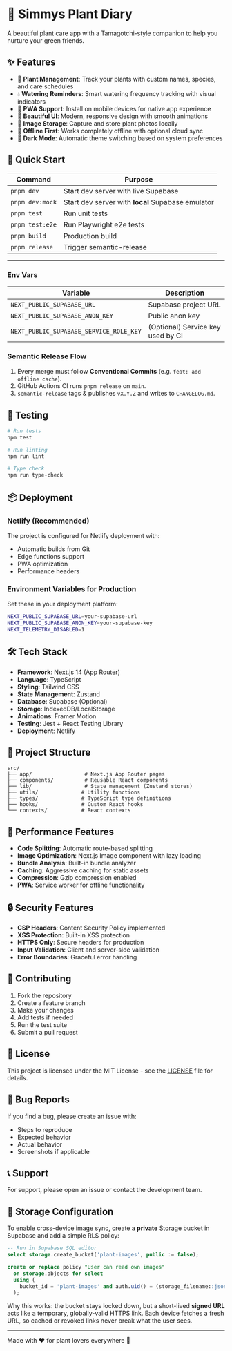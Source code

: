 # 🌱 Simmys Plant Diary

A beautiful plant care app with a Tamagotchi-style companion to help you nurture your green friends.

## ✨ Features

- 🌿 **Plant Management**: Track your plants with custom names, species, and care schedules
- 💧 **Watering Reminders**: Smart watering frequency tracking with visual indicators
- 📱 **PWA Support**: Install on mobile devices for native app experience
- 🎨 **Beautiful UI**: Modern, responsive design with smooth animations
- 📸 **Image Storage**: Capture and store plant photos locally
- 🔄 **Offline First**: Works completely offline with optional cloud sync
- 🌙 **Dark Mode**: Automatic theme switching based on system preferences

## 🚀 Quick Start

| Command | Purpose |
|---------|---------|
| `pnpm dev` | Start dev server with live Supabase |
| `pnpm dev:mock` | Start dev server with **local** Supabase emulator |
| `pnpm test` | Run unit tests |
| `pnpm test:e2e` | Run Playwright e2e tests |
| `pnpm build` | Production build |
| `pnpm release` | Trigger semantic-release |

---

### Env Vars

| Variable | Description |
|----------|-------------|
| `NEXT_PUBLIC_SUPABASE_URL` | Supabase project URL |
| `NEXT_PUBLIC_SUPABASE_ANON_KEY` | Public anon key |
| `NEXT_PUBLIC_SUPABASE_SERVICE_ROLE_KEY` | (Optional) Service key used by CI |

### Semantic Release Flow

1. Every merge must follow **Conventional Commits** (e.g. `feat: add offline cache`).
2. GitHub Actions CI runs `pnpm release` on `main`.
3. `semantic-release` tags & publishes `vX.Y.Z` and writes to `CHANGELOG.md`.

## 🧪 Testing

```bash
# Run tests
npm test

# Run linting
npm run lint

# Type check
npm run type-check
```

## 📦 Deployment

### Netlify (Recommended)

The project is configured for Netlify deployment with:
- Automatic builds from Git
- Edge functions support
- PWA optimization
- Performance headers

### Environment Variables for Production

Set these in your deployment platform:

```bash
NEXT_PUBLIC_SUPABASE_URL=your-supabase-url
NEXT_PUBLIC_SUPABASE_ANON_KEY=your-supabase-key
NEXT_TELEMETRY_DISABLED=1
```

## 🛠️ Tech Stack

- **Framework**: Next.js 14 (App Router)
- **Language**: TypeScript
- **Styling**: Tailwind CSS
- **State Management**: Zustand
- **Database**: Supabase (Optional)
- **Storage**: IndexedDB/LocalStorage
- **Animations**: Framer Motion
- **Testing**: Jest + React Testing Library
- **Deployment**: Netlify

## 📁 Project Structure

```
src/
├── app/                 # Next.js App Router pages
├── components/          # Reusable React components
├── lib/                 # State management (Zustand stores)
├── utils/              # Utility functions
├── types/              # TypeScript type definitions
├── hooks/              # Custom React hooks
└── contexts/           # React contexts
```

## 🎯 Performance Features

- **Code Splitting**: Automatic route-based splitting
- **Image Optimization**: Next.js Image component with lazy loading
- **Bundle Analysis**: Built-in bundle analyzer
- **Caching**: Aggressive caching for static assets
- **Compression**: Gzip compression enabled
- **PWA**: Service worker for offline functionality

## 🔒 Security Features

- **CSP Headers**: Content Security Policy implemented
- **XSS Protection**: Built-in XSS protection
- **HTTPS Only**: Secure headers for production
- **Input Validation**: Client and server-side validation
- **Error Boundaries**: Graceful error handling

## 🤝 Contributing

1. Fork the repository
2. Create a feature branch
3. Make your changes
4. Add tests if needed
5. Run the test suite
6. Submit a pull request

## 📄 License

This project is licensed under the MIT License - see the [LICENSE](LICENSE) file for details.

## 🐛 Bug Reports

If you find a bug, please create an issue with:
- Steps to reproduce
- Expected behavior
- Actual behavior
- Screenshots if applicable

## 📞 Support

For support, please open an issue or contact the development team.

## 📸 Storage Configuration

To enable cross-device image sync, create a **private** Storage bucket in Supabase and add a simple RLS policy:

```sql
-- Run in Supabase SQL editor
select storage.create_bucket('plant-images', public := false);

create or replace policy "User can read own images"
  on storage.objects for select
  using (
    bucket_id = 'plant-images' and auth.uid() = (storage_filename::json ->> 'user_id')::uuid
  );
```

Why this works: the bucket stays locked down, but a short-lived **signed URL** acts like a temporary, globally-valid HTTPS link. Each device fetches a fresh URL, so cached or revoked links never break what the user sees.

---

Made with ❤️ for plant lovers everywhere 🌱